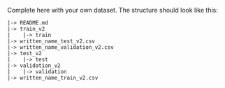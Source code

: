 Complete here with your own dataset. The structure should look like this: 

```
|-> README.md
|-> train_v2
|    |-> train
|-> written_name_test_v2.csv
|-> written_name_validation_v2.csv
|-> test_v2
|    |-> test
|-> validation_v2
|    |-> validation
|-> written_name_train_v2.csv
```
